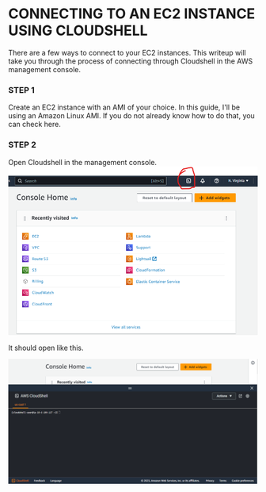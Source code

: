 # CONNECTING TO AN EC2 INSTANCE USING CLOUDSHELL


There are a few ways to connect to your EC2 instances. This writeup will take you through the process of connecting through Cloudshell in the AWS management console.

### STEP 1
Create an EC2 instance with an AMI of your choice. In this guide, I'll be using an Amazon Linux AMI. If you do not already know how to do that, you can check here.

### STEP 2
Open Cloudshell in the management console.
![Image Alt Text](Images/Cloudshell-1.png)

It should open like this.

![Image Alt Text](Images/Cloudshell-open.png)

